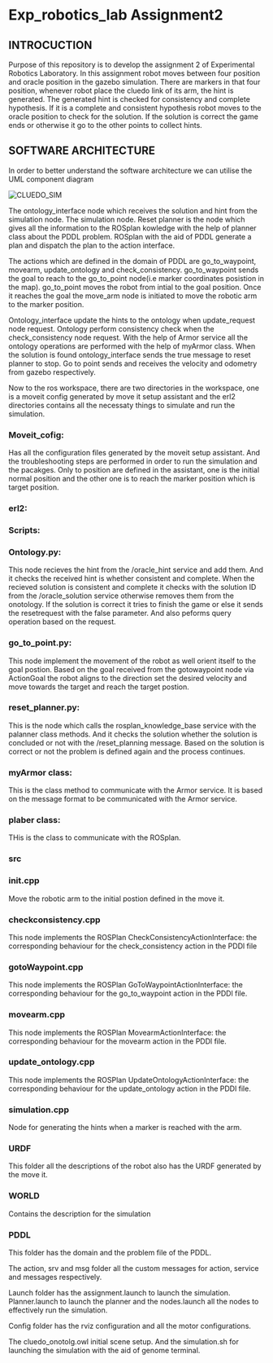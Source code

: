 # Exp_robotics_lab Assignment2
## INTROCUCTION
Purpose of this repository is to develop the assignment 2 of Experimental Robotics Laboratory. In this assignment robot moves between four position and oracle position in the gazebo simulation. There are markers in that four position, whenever robot place the cluedo link of its arm, the hint is generated. The generated hint is checked for consistency and complete hypothesis. If it is a complete and consistent hypothesis robot moves to the oracle position to check for the solution. If the solution is correct the game ends or otherwise it go to the other points to collect hints.

## SOFTWARE ARCHITECTURE
In order to better understand the software architecture we can utilise the UML component diagram

![CLUEDO_SIM](https://user-images.githubusercontent.com/82164428/220006145-f78bf9fe-5464-4f06-bde2-0c75e81ae07f.jpg)

The ontology_interface node which receives the solution and hint from the simulation node. The simulation node. Reset planner is the node which gives all the information to the ROSplan kowledge with the help of planner class about the PDDL problem. ROSplan with the aid of PDDL generate a plan and dispatch the plan to the action interface. 

The actions which are defined in the domain of PDDL are go_to_waypoint, movearm, update_ontology and check_consistency. go_to_waypoint sends the goal to reach to the go_to_point node(i.e marker coordinates posistion in the map). go_to_point moves the robot from intial to the goal position. Once it reaches the goal the move_arm node is initiated to move the robotic arm to the marker position.

Ontology_interface update the hints to the ontology when update_request node request. Ontology perform consistency check when the check_consistency node request. With the help of Armor service all the ontology operations are performed with the help of myArmor class. When the solution is found ontology_interface sends the true message to reset planner to stop. Go to point sends and receives the velocity and odometry from gazebo respectively. 

Now to the ros workspace, there are two directories in the workspace, one is a moveit config generated by move it setup assistant and the erl2 directories contains all the necessaty things to simulate and run the simulation.

### Moveit_cofig:
Has all the configuration files generated by the moveit setup assistant. And the troubleshooting steps are performed in order to run the simulation and the pacakges. Only to position are defined in the assistant, one is the initial normal position and the other one is to reach the marker position which is target position.

### erl2:

### Scripts:
### Ontology.py:
   This node recieves the hint from the /oracle_hint service and add them. And it checks the received hint is whether consistent and complete. When the recieved solution is consistent and complete it checks with the solution ID from the /oracle_solution service otherwise removes them from the onotology. If the solution is correct it tries to finish the game or else it sends the resetrequest with the false parameter. And also peforms query operation based on the request. 

### go_to_point.py:
 This node implement the movement of the robot as well orient itself to the goal postion. Based on the goal received from the gotowaypoint node via ActionGoal the robot aligns to the direction set the desired velocity and move towards the target and reach the target postion. 

### reset_planner.py:
   This is the node which calls the rosplan_knowledge_base service with the palanner class methods. And it checks the solution whether the solution is concluded or not with the /reset_planning message. Based on the solution is correct or not the problem is defined again and the process continues.


 ### myArmor class:
 This is the class method to communicate with the Armor service. It is based on the message format to be communicated with the Armor service.
 
 ### plaber class:
 THis is the class to communicate with the ROSplan.
 
 ### src
 ### init.cpp
 Move the robotic arm to the initial postion defined in the move it.
 
 ### checkconsistency.cpp 
 This node implements the ROSPlan CheckConsistencyActionInterface: the corresponding behaviour for the check_consistency action in the PDDl file
 
 ### gotoWaypoint.cpp
 This node implements the ROSPlan GoToWaypointActionInterface: the corresponding behaviour for the go_to_waypoint action in the PDDl file.
 
 ### movearm.cpp
 This node implements the ROSPlan MovearmActionInterface: the corresponding behaviour for the movearm action in the PDDl file.
 
 ### update_ontology.cpp
 This node implements the ROSPlan UpdateOntologyActionInterface: the corresponding behaviour for the update_ontology action in the PDDl file.
 
 ### simulation.cpp
 Node for generating the hints when a marker is reached with the arm.
 
 ### URDF
 This folder all the descriptions of the robot also has the URDF generated by the move it.
 
 ### WORLD
 Contains the description for the simulation
 
 ### PDDL
 This folder has the domain and the problem file of the PDDL.
 
 The action, srv and msg folder all the custom messages for action, service and messages respectively.
 
 Launch folder has the assignment.launch to launch the simulation. Planner.launch to launch the planner and the nodes.launch all the nodes to effectively run the simulation.
 
 Config folder has the rviz configuration and all the motor configurations.
 
 The cluedo_onotolg.owl initial scene setup. And the simulation.sh for launching the simulation with the aid of genome terminal. 
 
 
 
